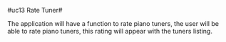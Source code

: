 #uc13 Rate Tuner#

The application will have a function to rate piano tuners, the user will be able to rate piano tuners, this rating will appear with the tuners listing.
